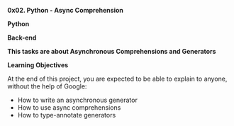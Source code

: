 **0x02. Python - Async Comprehension**

**Python**

**Back-end**


**This tasks are about Asynchronous Comprehensions and Generators**


**Learning Objectives**

At the end of this project, you are expected to be able to explain to anyone, without the help of Google:

* How to write an asynchronous generator
* How to use async comprehensions
* How to type-annotate generators
